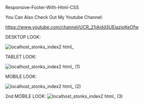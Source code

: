 Responsive-Footer-With-Html-CSS

You Can Also Check Out My Youtube Channel:

https://www.youtube.com/channel/UCR_21iAidd3UEiazjoKeOfw

DESKTOP LOOK:

![localhost_stonks_index2 html_](https://user-images.githubusercontent.com/97381867/152749525-5da2c492-b0ee-4997-b385-2db3d7697ec0.png)

TABLET LOOK:

![localhost_stonks_index2 html_ (1)](https://user-images.githubusercontent.com/97381867/152749743-a5df4962-e554-472a-a9a3-2b944040c205.png)

MOBILE LOOK:

![localhost_stonks_index2 html_ (2)](https://user-images.githubusercontent.com/97381867/152749970-d4036fb9-12ca-484a-adf3-b69aee65f002.png)

2nd MOBILE LOOK:
![localhost_stonks_index2 html_ (3)](https://user-images.githubusercontent.com/97381867/152750048-584b9b5a-e1cb-4cef-8b05-32b8525be96b.png)
